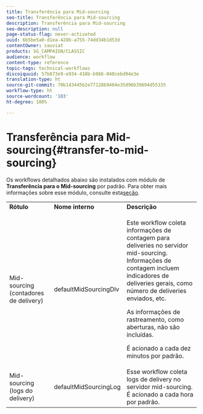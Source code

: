 ```yaml
---
title: Transferência para Mid-sourcing
seo-title: Transferência para Mid-sourcing
description: Transferência para Mid-sourcing
seo-description: null
page-status-flag: never-activated
uuid: 6b5be5a0-d1ea-428b-a755-74dd34b1d53d
contentOwner: sauviat
products: SG_CAMPAIGN/CLASSIC
audience: workflow
content-type: reference
topic-tags: technical-workflows
discoiquuid: 57b873e9-e934-410b-b966-040cebd94e3e
translation-type: ht
source-git-commit: 70b143445b2e77128b9404e35d96b39694d55335
workflow-type: ht
source-wordcount: '103'
ht-degree: 100%

---
```



# Transferência para Mid-sourcing{#transfer-to-mid-sourcing}

Os workflows detalhados abaixo são instalados com módulo de **Transferência para o Mid-sourcing** por padrão. Para obter mais informações sobre esse módulo, consulte esta[seção](../../installation/using/mid-sourcing-deployment.md).

<table> 
 <tbody> 
  <tr> 
   <td> <strong>Rótulo</strong><br /> </td> 
   <td> <strong>Nome interno</strong><br /> </td> 
   <td> <strong>Descrição</strong><br /> </td> 
  </tr> 
  <tr> 
   <td> <span class="uicontrol">Mid-sourcing (contadores de delivery)</span><br /> </td> 
   <td> <span class="uicontrol">defaultMidSourcingDlv</span> <br /> </td> 
   <td> <p>Este workflow coleta informações de contagem para deliveries no servidor mid-sourcing. Informações de contagem incluem indicadores de deliveries gerais, como número de deliveries enviados, etc.</p> <p>As informações de rastreamento, como aberturas, não são incluídas.</p> <p>É acionado a cada dez minutos por padrão.</p> </td> 
  </tr> 
  <tr> 
   <td> <span class="uicontrol">Mid-sourcing (logs do delivery)</span><br /> </td> 
   <td> <span class="uicontrol">defaultMidSourcingLog</span> <br /> </td> 
   <td> Esse workflow coleta logs de delivery no servidor mid-sourcing. É acionado a cada hora por padrão.<br /> </td> 
  </tr> 
 </tbody> 
</table>

